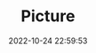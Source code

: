 ---
weight: 1
images:
- /images/edited/47.jpeg
title: Picture
date: 2022-10-24 22:59:53
tags:
- luminar
- work
---
